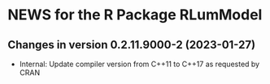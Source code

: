 




<!-- NEWS.md was auto-generated by NEWS.Rmd. Please DO NOT edit by hand!-->

# NEWS for the R Package RLumModel

## Changes in version 0.2.11.9000-2 (2023-01-27)

- Internal: Update compiler version from C++11 to C++17 as requested by
  CRAN
